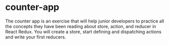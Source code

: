 # counter-app
The counter app is an exercise that will help junior developers to practice all the concepts they have been reading about store, action, and reducer in React Redux. You will create a store, start defining and dispatching actions and write your first reducers.
